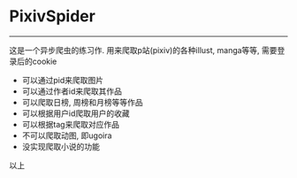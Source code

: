 # PixivSpider
---
这是一个异步爬虫的练习作.
用来爬取p站(pixiv)的各种illust, manga等等, 需要登录后的cookie
- 可以通过pid来爬取图片
- 可以通过作者id来爬取其作品
- 可以爬取日榜, 周榜和月榜等等作品
- 可以根据用户id爬取用户的收藏
- 可以根据tag来爬取对应作品
- 不可以爬取动图, 即ugoira
- 没实现爬取小说的功能
  
以上
